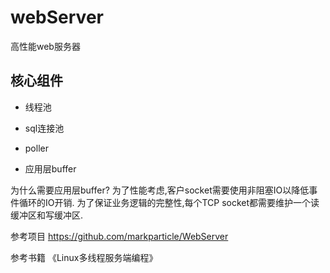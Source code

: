 # webServer

高性能web服务器

## 核心组件

* 线程池

* sql连接池

* poller

* 应用层buffer

为什么需要应用层buffer?
为了性能考虑,客户socket需要使用非阻塞IO以降低事件循环的IO开销.
为了保证业务逻辑的完整性,每个TCP socket都需要维护一个读缓冲区和写缓冲区.

参考项目
<https://github.com/markparticle/WebServer>

参考书籍
《Linux多线程服务端编程》
